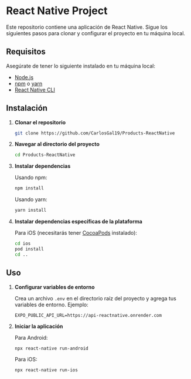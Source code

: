 # React Native Project

Este repositorio contiene una aplicación de React Native. Sigue los siguientes pasos para clonar y configurar el proyecto en tu máquina local.

## Requisitos

Asegúrate de tener lo siguiente instalado en tu máquina local:

- [Node.js](https://nodejs.org/en/download/)
- [npm](https://www.npmjs.com/get-npm) o [yarn](https://yarnpkg.com/getting-started/install)
- [React Native CLI](https://reactnative.dev/docs/environment-setup)

## Instalación

1. **Clonar el repositorio**

    ```sh
    git clone https://github.com/CarlosGal19/Products-ReactNative
    ```

2. **Navegar al directorio del proyecto**

    ```sh
    cd Products-ReactNative
    ```

3. **Instalar dependencias**

    Usando npm:

    ```sh
    npm install
    ```

    Usando yarn:

    ```sh
    yarn install
    ```

4. **Instalar dependencias específicas de la plataforma**

    Para iOS (necesitarás tener [CocoaPods](https://cocoapods.org/) instalado):

    ```sh
    cd ios
    pod install
    cd ..
    ```

## Uso

1. **Configurar variables de entorno**

    Crea un archivo `.env` en el directorio raíz del proyecto y agrega tus variables de entorno. Ejemplo:

    ```env
    EXPO_PUBLIC_API_URL=https://api-reactnative.onrender.com
    ```

2. **Iniciar la aplicación**

    Para Android:

    ```sh
    npx react-native run-android
    ```

    Para iOS:

    ```sh
    npx react-native run-ios
    ```

